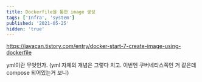 ```yaml
---
title: Dockerfile을 통한 image 생성
tags: ['Infra', 'system']
published: '2021-05-25'
hidden: 'true'
---
```


https://javacan.tistory.com/entry/docker-start-7-create-image-using-dockerfile


yml이란 무엇인가. (yml 자체의 개념은 그렇다 치고. 이번엔 쿠버네티스쪽인 거 같은데 compose 되어있는거 보니)
